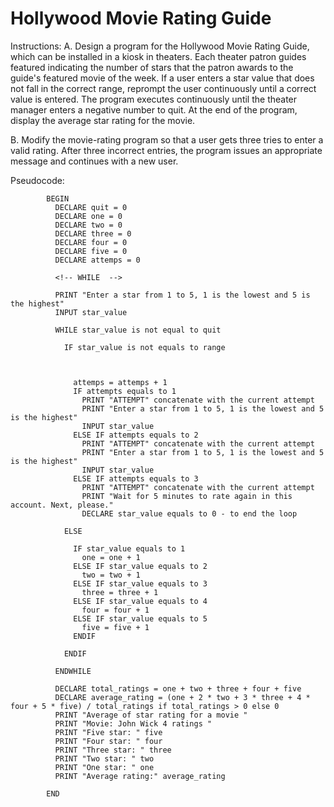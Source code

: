 # Hollywood Movie Rating Guide

Instructions: 
  A. Design a program for the Hollywood Movie Rating Guide, which can be installed in a kiosk in theaters. Each theater patron guides featured indicating the number of stars that the patron awards to the guide's featured movie of the week. If a user enters a star value that does not fall in the correct range, reprompt the user continuously until a correct value is entered. The program executes continuously until the theater manager enters a negative number to quit. At the end of the program, display the average star rating for the movie.

  B. Modify the movie-rating program so that a user gets three tries to enter a valid rating. After three incorrect entries, the program issues an appropriate message and continues with a new user.

Pseudocode:




            BEGIN
              DECLARE quit = 0
              DECLARE one = 0
              DECLARE two = 0
              DECLARE three = 0
              DECLARE four = 0
              DECLARE five = 0
              DECLARE attemps = 0

              <!-- WHILE  -->

              PRINT "Enter a star from 1 to 5, 1 is the lowest and 5 is the highest"
              INPUT star_value

              WHILE star_value is not equal to quit

                IF star_value is not equals to range



                  attemps = attemps + 1
                  IF attempts equals to 1
                    PRINT "ATTEMPT" concatenate with the current attempt
                    PRINT "Enter a star from 1 to 5, 1 is the lowest and 5 is the highest"
                    INPUT star_value
                  ELSE IF attempts equals to 2
                    PRINT "ATTEMPT" concatenate with the current attempt
                    PRINT "Enter a star from 1 to 5, 1 is the lowest and 5 is the highest"
                    INPUT star_value
                  ELSE IF attempts equals to 3
                    PRINT "ATTEMPT" concatenate with the current attempt
                    PRINT "Wait for 5 minutes to rate again in this account. Next, please."
                    DECLARE star_value equals to 0 - to end the loop

                ELSE

                  IF star_value equals to 1
                    one = one + 1
                  ELSE IF star_value equals to 2
                    two = two + 1
                  ELSE IF star_value equals to 3
                    three = three + 1
                  ELSE IF star_value equals to 4
                    four = four + 1
                  ELSE IF star_value equals to 5
                    five = five + 1
                  ENDIF 

                ENDIF

              ENDWHILE

              DECLARE total_ratings = one + two + three + four + five
              DECLARE average_rating = (one + 2 * two + 3 * three + 4 * four + 5 * five) / total_ratings if total_ratings > 0 else 0
              PRINT "Average of star rating for a movie "
              PRINT "Movie: John Wick 4 ratings "
              PRINT "Five star: " five
              PRINT "Four star: " four
              PRINT "Three star: " three
              PRINT "Two star: " two
              PRINT "One star: " one
              PRINT "Average rating:" average_rating
              
            END